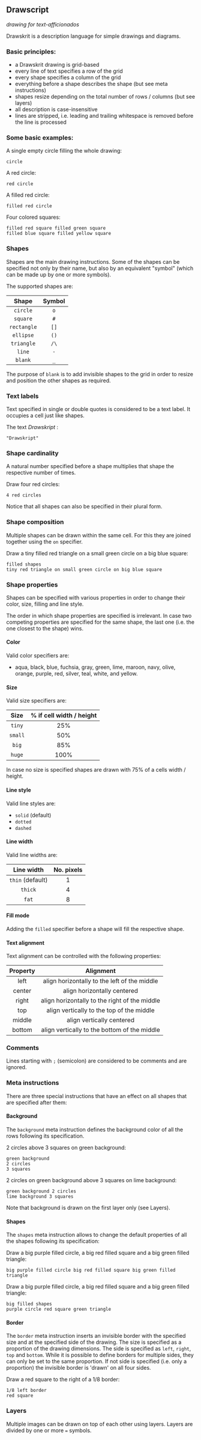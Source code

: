 ## Drawscript
_drawing for text-afficionados_

Drawskrit is a description language for simple drawings and diagrams.


### Basic principles:

* a Drawskrit drawing is grid-based
* every line of text specifies a row of the grid
* every shape specifies a column of the grid
* everything before a shape describes the shape (but see meta instructions)
* shapes resize depending on the total number of rows / columns (but see layers)
* all description is case-insensitive
* lines are stripped, i.e. leading and trailing whitespace is removed before the line is processed

### Some basic examples:

A single empty circle filling the whole drawing:

```
circle
```

A red circle:

```
red circle
```

A filled red circle:

```
filled red circle
```

Four colored squares:

```
filled red square filled green square
filled blue square filled yellow square
```


### Shapes

Shapes are the main drawing instructions. Some of the shapes can be specified not only by their name, but also by an equivalent "symbol" (which can be made up by one or more symbols).

The supported shapes are:

Shape       | Symbol
:----------:|:------:
`circle`    | `o`
`square`    | `#`
`rectangle` | `[]`
`ellipse`   | `()`
`triangle`  | `/\`
`line`      | `-`
`blank`     | `_`

The purpose of `blank` is to add invisible shapes to the grid in order to resize and position the other shapes as required.


### Text labels

Text specified in single or double quotes is considered to be a text label. It occupies a cell just like shapes.

The text _Drawskript_ :

```
"Drawskript"
```


### Shape cardinality

A natural number specified before a shape multiplies that shape the respective number of times.

Draw four red circles:

```
4 red circles
```

Notice that all shapes can also be specified in their plural form.


### Shape composition

Multiple shapes can be drawn within the same cell. For this they are joined together using the `on` specifier.

Draw a tiny filled red triangle on a small green circle on a big blue square:

```
filled shapes
tiny red triangle on small green circle on big blue square
```


### Shape properties

Shapes can be specified with various properties in order to change their color, size, filling and line style.

The order in which shape properties are specified is irrelevant. In case two competing properties are specified for the same shape, the last one (i.e. the one closest to the shape) wins.

#### Color

Valid color specifiers are:

* aqua, black, blue, fuchsia, gray, green, lime, maroon, navy, olive, orange, purple, red, silver, teal, white, and yellow.

#### Size

Valid size specifiers are:

Size | % if cell width / height
:---:|:------:
`tiny` | 25%
`small` | 50%
`big`   | 85%
`huge` | 100%

In case no size is specified shapes are drawn with 75% of a cells width / height.

#### Line style

Valid line styles are:

* `solid` (default)
* `dotted`
* `dashed`

#### Line width

Valid line widths are:

Line width | No. pixels
:---------:|:-------:
`thin` (default) | 1
`thick` | 4
`fat` | 8

#### Fill mode

Adding the `filled` specifier before a shape will fill the respective shape.

#### Text alignment

Text alignment can be controlled with the following properties:

Property | Alignment
:------: | :-------:
left     | align horizontally to the left of the middle
center   | align horizontally centered
right    | align horizontally to the right of the middle
top      | align vertically to the top of the middle
middle   | align vertically centered
bottom   | align vertically to the bottom of the middle


### Comments

Lines starting with `;` (semicolon) are considered to be comments and are ignored.


### Meta instructions

There are three special instructions that have an effect on all shapes that are specified after them:

#### Background

The `background` meta instruction defines the background color of all the rows following its specification.

2 circles above 3 squares on green background:

```
green background
2 circles
3 squares
```

2 circles on green background above 3 squares on lime background:

```
green background 2 circles
lime background 3 squares
```

Note that background is drawn on the first layer only (see Layers).

#### Shapes

The `shapes` meta instruction allows to change the default properties of all the shapes following its specification:

Draw a big purple filled circle, a big red filled square and a big green filled triangle:

```
big purple filled circle big red filled square big green filled triangle
```

Draw a big purple filled circle, a big red filled square and a big green filled triangle:

```
big filled shapes
purple circle red square green triangle
```

#### Border

The `border` meta instruction inserts an invisible border with the specified size and at the specified side of the drawing. The size is specified as a proportion of the drawing dimensions. The side is specified as `left`, `right`, `top` and `bottom`. While it is possible to define borders for multiple sides, they can only be set to the same proportion. If not side is specified (i.e. only a proportion) the invisible border is 'drawn' on all four sides.

Draw a red square to the right of a 1/8 border:

```
1/8 left border
red square
```


### Layers

Multiple images can be drawn on top of each other using layers. Layers are divided by one or more `=` symbols.

